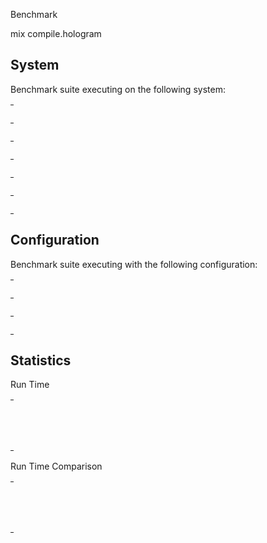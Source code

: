 Benchmark

mix compile.hologram

## System

Benchmark suite executing on the following system:

<table style="width: 1%">
  <tr>
    <th style="width: 1%; white-space: nowrap">Operating System</th>
    <td>macOS</td>
  </tr><tr>
    <th style="white-space: nowrap">CPU Information</th>
    <td style="white-space: nowrap">Apple M1 Pro</td>
  </tr><tr>
    <th style="white-space: nowrap">Number of Available Cores</th>
    <td style="white-space: nowrap">10</td>
  </tr><tr>
    <th style="white-space: nowrap">Available Memory</th>
    <td style="white-space: nowrap">16 GB</td>
  </tr><tr>
    <th style="white-space: nowrap">Elixir Version</th>
    <td style="white-space: nowrap">1.16.1</td>
  </tr><tr>
    <th style="white-space: nowrap">Erlang Version</th>
    <td style="white-space: nowrap">26.2.2</td>
  </tr>
</table>

## Configuration

Benchmark suite executing with the following configuration:

<table style="width: 1%">
  <tr>
    <th style="width: 1%">:time</th>
    <td style="white-space: nowrap">1 min</td>
  </tr><tr>
    <th>:parallel</th>
    <td style="white-space: nowrap">1</td>
  </tr><tr>
    <th>:warmup</th>
    <td style="white-space: nowrap">2 s</td>
  </tr>
</table>

## Statistics



Run Time

<table style="width: 1%">
  <tr>
    <th>Name</th>
    <th style="text-align: right">IPS</th>
    <th style="text-align: right">Average</th>
    <th style="text-align: right">Devitation</th>
    <th style="text-align: right">Median</th>
    <th style="text-align: right">99th&nbsp;%</th>
  </tr>

  <tr>
    <td style="white-space: nowrap">has cache</td>
    <td style="white-space: nowrap; text-align: right">0.46</td>
    <td style="white-space: nowrap; text-align: right">2.19 s</td>
    <td style="white-space: nowrap; text-align: right">&plusmn;1.14%</td>
    <td style="white-space: nowrap; text-align: right">2.19 s</td>
    <td style="white-space: nowrap; text-align: right">2.27 s</td>
  </tr>

  <tr>
    <td style="white-space: nowrap">no cache</td>
    <td style="white-space: nowrap; text-align: right">0.24</td>
    <td style="white-space: nowrap; text-align: right">4.09 s</td>
    <td style="white-space: nowrap; text-align: right">&plusmn;2.29%</td>
    <td style="white-space: nowrap; text-align: right">4.06 s</td>
    <td style="white-space: nowrap; text-align: right">4.29 s</td>
  </tr>

</table>


Run Time Comparison

<table style="width: 1%">
  <tr>
    <th>Name</th>
    <th style="text-align: right">IPS</th>
    <th style="text-align: right">Slower</th>
  <tr>
    <td style="white-space: nowrap">has cache</td>
    <td style="white-space: nowrap;text-align: right">0.46</td>
    <td>&nbsp;</td>
  </tr>

  <tr>
    <td style="white-space: nowrap">no cache</td>
    <td style="white-space: nowrap; text-align: right">0.24</td>
    <td style="white-space: nowrap; text-align: right">1.86x</td>
  </tr>

</table>